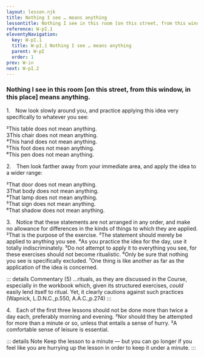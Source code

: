 ```yaml
---
layout: lesson.njk
title: Nothing I see … means anything
lessontitle: Nothing I see in this room [on this street, from this window, in this place] means anything.
reference: W-pI.1
eleventyNavigation:
  key: W-pI.1
  title: W-pI.1 Nothing I see … means anything
  parent: W-pI
  order: 1
prev: W-in
next: W-pI.2
---
```


### Nothing I see in this room [on this street, from this window, in this place] means anything.

<a name="w-pi-1-1"></a>
1.&emsp;Now look slowly around you, and practice applying this idea very specifically to whatever you see:

<div class="indented italic">

²This table does not mean anything.  
3This chair does not mean anything.  
⁴This hand does not mean anything.  
⁵This foot does not mean anything.  
⁶This pen does not mean anything.

</div>

<a name="w-pi-1-2"></a>2.&emsp;Then look farther away from your immediate area, and apply the idea to a wider range:

<div class="indented italic">

²That door does not mean anything.  
3That body does not mean anything.  
⁴That lamp does not mean anything.  
⁵That sign does not mean anything.  
⁶That shadow does not mean anything.

</div>

<a name="w-pi-1-3"></a>3.&emsp;Notice that these statements are not arranged in any order, and make no allowance for differences in the kinds of things to which they are applied. ²That is the purpose of the exercise. ³The statement should merely be applied to anything you see. ⁴As you practice the idea for the day, use it totally indiscriminately. ⁵Do not attempt to apply it to everything you see, for these exercises should not become ritualistic. ⁶Only be sure that nothing you see is specifically excluded. ⁷One thing is like another as far as the application of the idea is concerned.


::: details Commentary
(5) …rituals, as they are discussed in the Course, especially in the workbook which, given its structured exercises, *could* easily lend itself to ritual. Yet, it clearly cautions against such practices (Wapnick, L.D.N.C.,p.550, A.A.C.,p.274)
:::


<a name="w-pi-1-4"></a>4.&emsp;Each of the first three lessons should not be done more than twice a day each, preferably morning and evening. ²Nor should they be attempted for more than a minute or so, unless that entails a sense of hurry. ³A comfortable sense of leisure is essential.


::: details Note
Keep the lesson to a minute — but you can go longer if you feel like you are hurrying up the lesson in order to keep it under a minute.
:::
